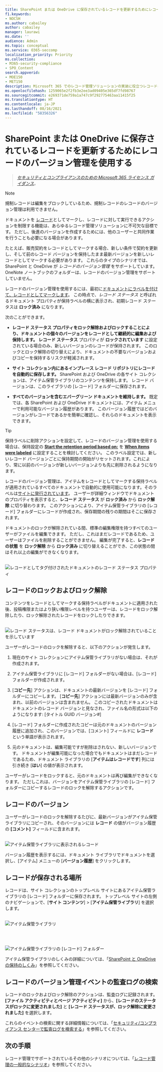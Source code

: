 ```yaml
---
title: SharePoint または OneDrive に保存されているレコードを更新するためにレコードのバージョン管理を使用する
f1.keywords:
- NOCSH
ms.author: cabailey
author: cabailey
manager: laurawi
ms.date: ''
audience: Admin
ms.topic: conceptual
ms.service: O365-seccomp
localization_priority: Priority
ms.collection:
- M365-security-compliance
- SPO_Content
search.appverid:
- MOE150
- MET150
description: Microsoft 365 でのレコード管理ソリューションの実装に役立つレコードについて説明します。
ms.openlocfilehash: 1259065e2f2fb3e2ee3ad09405e365df7fd98767
ms.sourcegitcommit: e269371de759a1a747c9f292775463aa11415f25
ms.translationtype: HT
ms.contentlocale: ja-JP
ms.lasthandoff: 08/16/2021
ms.locfileid: "58356326"
---
```

# <a name="use-record-versioning-to-update-records-stored-in-sharepoint-or-onedrive"></a>SharePoint または OneDrive に保存されているレコードを更新するためにレコードのバージョン管理を使用する

>*[セキュリティとコンプライアンスのための Microsoft 365 ライセンス ガイダンス](/office365/servicedescriptions/microsoft-365-service-descriptions/microsoft-365-tenantlevel-services-licensing-guidance/microsoft-365-security-compliance-licensing-guidance)。*

> [!NOTE]
> 規制レコードは編集をブロックしているため、規制レコードのレコードのバージョン管理は利用できません。

ドキュメントを [レコード](records-management.md#records)としてマークし、レコードに対して実行できるアクションを制限する機能は、あらゆるレコード管理ソリューションに不可欠な目標です。 ただし、後進のバージョンを作成するためには、他のユーザーと共同作業を行うことも必要になる場合があります。

たとえば、販売契約をレコードとしてマークする場合、新しい条件で契約を更新し、そして前のレコード バージョンを保持したまま最新バージョンを新しいレコードとしてマークする必要があります。 これらのタイプのシナリオでは、SharePoint と OneDrive が *レコードのバージョン管理* をサポートしています。 OneNote ノートブックのフォルダーは、レコードのバージョン管理をサポートしていません。

レコードのバージョン管理を使用するには、最初に[ドキュメントにラベルを付けて、レコードとしてマークします](declare-records.md)。 この時点で、*レコード ステータス* と呼ばれるドキュメント プロパティが保持ラベルの横に表示され、初期レコード ステータスは **ロック済み** になります。

次のことができます。

- **レコード ステータス プロパティをロック解除およびロックすることにより、ドキュメントの個々のバージョンをレコードとして継続的に編集および保持します。** **レコード ステータス** プロパティが **ロックされています** に設定されている場合のみ、新しいバージョンのレコードが保持されます。 このロックとロック解除の切り替えにより、ドキュメントの不要なバージョンおよびコピーを保持するリスクが軽減されます。

- **サイト コレクション内にあるインプレース レコード リポジトリにレコードを自動的に保存します。** SharePoint および OneDrive の各サイト コレクションは、アイテム保管ライブラリのコンテンツを保持します。 レコード バージョンは、このライブラリの [レコード] フォルダーに保存されます。

- **すべてのバージョンを含むエバーグリーン ドキュメントを維持します。** 既定では、各 SharePoint および OneDrive ドキュメントには、アイテム メニューで利用可能なバージョン履歴があります。 このバージョン履歴ではどのバージョンがレコードであるかを簡単に確認し、それらのドキュメントを表示できます。

> [!TIP]
> 保持ラベルに削除アクションを設定して、レコードのバージョン管理を使用する場合は、保持設定の **[Start the retention period based on:](保持期間の開始条件:)** を **[When items were labeled](アイテムにラベルが付けられたとき)** に設定することを検討してください。 このラベル設定では、新しいレコード バージョンごとに保持期間の開始がリセットされます。これにより、常に以前のバージョンが新しいバージョンよりも先に削除されるようになります。

レコードのバージョン管理は、アイテムをレコードとしてマークする保持ラベルが適用されているすべてのドキュメントで自動的に使用可能になります。そのラベルは[サイトに発行されています](create-apply-retention-labels.md#step-2-publish-retention-labels)。 ユーザーが詳細ウィンドウでドキュメントのプロパティを表示すると、**レコード ステータス** が **ロック済み** から **ロック解除** に切り替わります。 このアクションにより、アイテム保管ライブラリの [レコード] フォルダーにレコードが作成され、保存期間の残りの期間はそこに保存されます。

ドキュメントのロックが解除されている間、標準の編集権限を持つすべてのユーザーがファイルを編集できます。 ただし、これはまだレコードであるため、ユーザーはファイルを削除することができません。 編集が完了すると、**レコードの状態** を **ロック解除** から **ロック済み** に切り替えることができ、この状態の間はそれ以上の編集ができなくなります。
<br/><br/>

![レコードとしてタグ付けされたドキュメントのレコード ステータス プロパティ](../media/recordversioning8.png)

## <a name="locking-and-unlocking-a-record"></a>レコードのロックおよびロック解除

コンテンツをレコードとしてマークする保持ラベルがドキュメントに適用された後、投稿権限またはより狭い権限レベルを持つユーザーは、レコードをロック解除したり、ロック解除されたレコードをロックしたりできます。
<br/><br/>

![レコード ステータスは、レコード ドキュメントがロック解除されていることを示しています](../media/recordversioning9.png)

ユーザーがレコードのロックを解除すると、以下のアクションが発生します。

1. 現在のサイト コレクションにアイテム保管ライブラリがない場合は、それが作成されます。

2. アイテム保管ライブラリに [レコード] フォルダーがない場合は、[レコード] フォルダーが作成されます。

3. [**コピー先**] アクションは、ドキュメントの最新バージョンを [レコード] フォルダーにコピーします。 [**コピー先**] アクションには最新バージョンのみが含まれ、以前のバージョンは含まれません。 このコピーされたドキュメントはドキュメントのレコード バージョンと見なされ、ファイル名の形式は以下のようになります: \[タイトル GUID バージョン\#\]

4. [レコード] フォルダーに作成されたコピーは元のドキュメントのバージョン履歴に追加され、このバージョンでは、[コメント] フィールドに **レコード** という単語が表示されます。

5. 元のドキュメントは、編集可能ですが削除はされない、新しいバージョンです。 ドキュメントが編集可能になった場合でもドキュメントはまだレコードであるため、ドキュメント ライブラリの [**アイテムはレコードです**] 列には引き続き [**はい**] の値が表示されます。

ユーザーがレコードをロックすると、元のドキュメントは再び編集ができなくなります。 ただしこれは、バージョンをアイテム保管ライブラリの [レコード] フォルダーにコピーするレコードのロックを解除するアクションです。

## <a name="record-versions"></a>レコードのバージョン

ユーザーがレコードのロックを解除するたびに、最新バージョンがアイテム保管ライブラリにコピーされ、そのバージョンには **レコード** の値がバージョン履歴の **[コメント]** フィールドに含まれます。
<br/><br/>

![アイテム保管ライブラリに表示されるレコード](../media/recordversioning10.png)

バージョン履歴を表示するには、ドキュメント ライブラリでドキュメントを選択し、[アイテム] メニューの [**バージョン履歴**] をクリックします。

## <a name="where-records-are-stored"></a>レコードが保存される場所

レコードは、サイト コレクションのトップレベル サイトにあるアイテム保管ライブラリの [レコード] フォルダーに保存されます。 トップレベル サイトの左側のナビゲーションで、[**サイト コンテンツ**] \> [**アイテム保管ライブラリ**] を選択します。
<br/><br/>

![アイテム保管ライブラリ](../media/recordversioning11.png)

<br/><br/>

![アイテム保管ライブラリの [レコード] フォルダー](../media/recordversioning12.png)

アイテム保管ライブラリのしくみの詳細については、「[SharePoint と OneDrive の保持のしくみ](retention-policies-sharepoint.md#how-retention-works-for-sharepoint-and-onedrive)」を参照してください。

## <a name="searching-the-audit-log-for-record-versioning-events"></a>レコードのバージョン管理イベントの監査ログの検索

レコードのロックおよびロック解除のアクションは、監査ログに記録されます。 **[ファイル アクティビティとページ アクティビティ]** から、**[レコードのステータスがロックに変更されました]** と **[レコード ステータスが、ロック解除に変更されました]** を選択します。

これらのイベントの検索に関する詳細情報については、「[セキュリティ/コンプライアンス センターで監査ログを検索する](search-the-audit-log-in-security-and-compliance.md#file-and-page-activities)」を参照してください。

## <a name="next-steps"></a>次の手順

レコード管理でサポートされているその他のシナリオについては、「[レコード管理の一般的なシナリオ](get-started-with-records-management.md#common-scenarios-for-records-management)」を参照してください。
